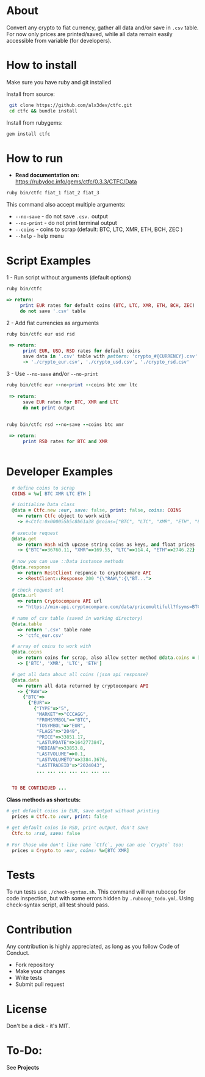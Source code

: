 # About
Convert any crypto to fiat currency, gather all data and/or save in `.csv` table.  
For now only prices are printed/saved, while all data remain easily accessible from variable (for developers).  
  
  
# How to install
Make sure you have ruby and git installed  

Install from source:
```bash
 git clone https://github.com/alx3dev/ctfc.git
 cd ctfc && bundle install
```  

Install from rubygems:

```bash
gem install ctfc
```
# How to run
  - **Read documentation on:** https://rubydoc.info/gems/ctfc/0.3.3/CTFC/Data  

```bash
ruby bin/ctfc fiat_1 fiat_2 fiat_3
```

This command also accept multiple arguments:

 - `--no-save`  -  do not save `.csv.` output
 - `--no-print` -  do not print terminal output
 - `--coins`    -  coins to scrap (default: BTC, LTC, XMR, ETH, BCH, ZEC )
 - `--help`     -  help menu
  
  
# Script Examples
 1 - Run script without arguments (default options)  
 
 ```ruby
 ruby bin/ctfc 
 
 => return:  
      print EUR rates for default coins (BTC, LTC, XMR, ETH, BCH, ZEC)
      do not save '.csv' table 
 ```     
     
     
 2 - Add fiat currencies as arguments  

```ruby
ruby bin/ctfc eur usd rsd

 => return:  
      print EUR, USD, RSD rates for default coins 
      save data in '.csv' table with pattern: 'crypto_#{CURRENCY}.csv'
      -> './crypto_eur.csv', './crypto_usd.csv', './crypto_rsd.csv'
```

 3 - Use `--no-save` and/or `--no-print`  
 
```ruby
ruby bin/ctfc eur --no-print --coins btc xmr ltc
 
 => return:
      save EUR rates for BTC, XMR and LTC
      do not print output  
  
  
ruby bin/ctfc rsd --no-save --coins btc xmr

 => return:
      print RSD rates for BTC and XMR
  
```  

  
# Developer Examples
```ruby
  # define coins to scrap
  COINS = %w[ BTC XMR LTC ETH ]

  # initialize Data class  
  @data = Ctfc.new :eur, save: false, print: false, coins: COINS
    => return Ctfc object to work with
    -> #<Ctfc:0x000055b5c8b61a38 @coins=["BTC", "LTC", "XMR", "ETH", "BCH", "ZEC"], @fiat="EUR", @print=true, @save=true>
 
  # execute request
  @data.get
    => return Hash with upcase string coins as keys, and float prices
    -> {"BTC"=>36760.11, "XMR"=>169.55, "LTC"=>114.4, "ETH"=>2746.22}
  
  # now you can use ::Data instance methods
  @data.response
    => return RestClient response to cryptocomare API
    -> <RestClient::Response 200 "{\"RAW\":{\"BT...">
  
  # check request url 
  @data.url
    => return Cryptocompare API url
    -> "https://min-api.cryptocompare.com/data/pricemultifull?fsyms=BTC&fsyms=LTC&fsyms=XMR&fsyms=ETH&fsyms=BCH&fsyms=ZEC&tsyms=EUR"
  
  # name of csv table (saved in working directory)  
  @data.table
    => return '.csv' table name
    -> 'ctfc_eur.csv'

  # array of coins to work with
  @data.coins
    => return coins for scrap, also allow setter method @data.coins = [...]
    -> ['BTC', 'XMR', 'LTC', 'ETH']

  # get all data about all coins (json api response)
  @data.data
    => return all data returned by cryptocompare API
    -> {"RAW"=>
      {"BTC"=>
        {"EUR"=>
          {"TYPE"=>"5",
           "MARKET"=>"CCCAGG",
           "FROMSYMBOL"=>"BTC",
           "TOSYMBOL"=>"EUR",
           "FLAGS"=>"2049",
           "PRICE"=>33851.17,
           "LASTUPDATE"=>1642773847,
           "MEDIAN"=>33853.8,
           "LASTVOLUME"=>0.1,
           "LASTVOLUMETO"=>3384.3676,
           "LASTTRADEID"=>"2024043",
           ... ... ... ... ... ... ...
    
  
  TO BE CONTINIUED ...
```    

**Class methods as shortcuts:**

```ruby
# get default coins in EUR, save output without printing
  prices = Ctfc.to :eur, print: false

# get default coins in RSD, print output, don't save
  Ctfc.to :rsd, save: false
 
# For those who don't like name `Ctfc`, you can use `Crypto` too:
  prices = Crypto.to :eur, coins: %w[BTC XMR]
```  

# Tests
To run tests use `./check-syntax.sh`. This command will run rubocop for code inspection,
but with some errors hidden by `.rubocop_todo.yml`. Using check-syntax script, all test should pass.


# Contribution
Any contribution is highly appreciated, as long as you follow Code of Conduct.

 - Fork repository
 - Make your changes
 - Write tests
 - Submit pull request  

# License
Don't be a dick - it's MIT.

# To-Do:
See **Projects**
